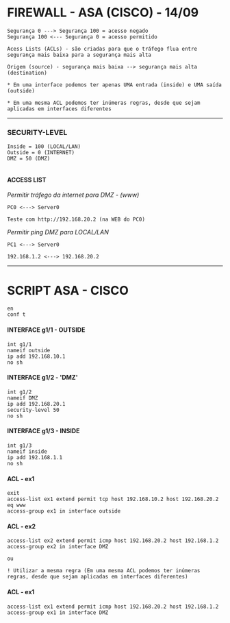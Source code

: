 # FIREWALL - ASA (CISCO) - 14/09


    Segurança 0 ---> Segurança 100 = acesso negado
    Segurança 100 <--- Segurança 0 = acesso permitido

    Acess Lists (ACLs) - são criadas para que o tráfego flua entre segurança mais baixa para a segurança mais alta

    Origem (source) - segurança mais baixa --> segurança mais alta (destination)

    * Em uma interface podemos ter apenas UMA entrada (inside) e UMA saída (outside)

    * Em uma mesma ACL podemos ter inúmeras regras, desde que sejam aplicadas em interfaces diferentes
___________________________________________________

### SECURITY-LEVEL
```
Inside = 100 (LOCAL/LAN)
Outside = 0 (INTERNET)
DMZ = 50 (DMZ)
 
```

#### ACCESS LIST

*Permitir tráfego da internet para DMZ - (www)*

    PC0 <---> Server0

    Teste com http://192.168.20.2 (na WEB do PC0)

*Permitir ping DMZ para LOCAL/LAN*

    PC1 <---> Server0
    
    192.168.1.2 <---> 192.168.20.2

________________________________________

# SCRIPT ASA - CISCO
```
en
conf t
```

#### INTERFACE g1/1 - OUTSIDE
```
int g1/1
nameif outside
ip add 192.168.10.1
no sh
```

#### INTERFACE g1/2 - 'DMZ'
```
int g1/2
nameif DMZ
ip add 192.168.20.1
security-level 50
no sh
```

#### INTERFACE g1/3 - INSIDE
```
int g1/3
nameif inside
ip add 192.168.1.1
no sh
```

#### ACL - ex1
```
exit
access-list ex1 extend permit tcp host 192.168.10.2 host 192.168.20.2 eq www
access-group ex1 in interface outside
```

#### ACL - ex2
```
access-list ex2 extend permit icmp host 192.168.20.2 host 192.168.1.2
access-group ex2 in interface DMZ

ou 

! Utilizar a mesma regra (Em uma mesma ACL podemos ter inúmeras regras, desde que sejam aplicadas em interfaces diferentes)
```
#### ACL - ex1
```
access-list ex1 extend permit icmp host 192.168.20.2 host 192.168.1.2
access-group ex1 in interface DMZ
```
